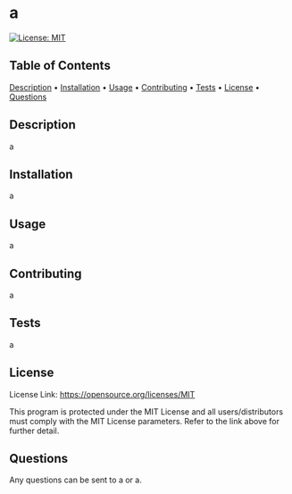 # a
[![License: MIT](https://img.shields.io/badge/License-MIT-yellow.svg)](https://opensource.org/licenses/MIT)

## Table of Contents

<p>
  <a href="#description">Description</a> •
  <a href="#installation">Installation</a> •
  <a href="#usage">Usage</a> •
  <a href="#contributing">Contributing</a> •
  <a href="#tests">Tests</a> •
  <a href="#license">License</a> •
  <a href="#questions">Questions</a> 
</p>

## Description
    
a
     
## Installation

a
  
## Usage
      
a
  
## Contributing
  
a
  
## Tests
  
a

## License

License Link: https://opensource.org/licenses/MIT

This program is protected under the MIT License and all users/distributors must comply with the MIT License parameters. Refer to the link above for further detail.

## Questions

Any questions can be sent to a or a.

